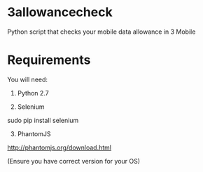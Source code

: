 # 3allowancecheck
Python script that checks your mobile data allowance in 3 Mobile

# Requirements

You will need:

1. Python 2.7

2. Selenium

sudo pip install selenium

3. PhantomJS

http://phantomjs.org/download.html

(Ensure you have correct version for your OS)

